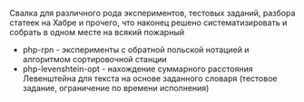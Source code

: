 Свалка для различного рода экспериментов, тестовых заданий, разбора статеек на Хабре и прочего, что наконец решено систематизировать и собрать в одном месте на всякий пожарный

* php-rpn - эксперименты с обратной польской нотацией и алгоритмом сортировочной станции
* php-levenshtein-opt - нахождение суммарного расстояния Левенштейна для текста на основе заданного словаря (тестовое задание, ограничение по времени исполнения)
